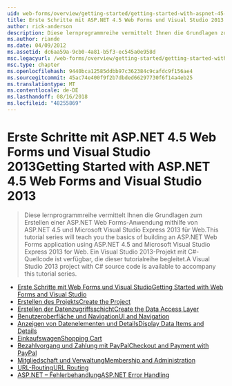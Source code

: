 ```yaml
---
uid: web-forms/overview/getting-started/getting-started-with-aspnet-45-web-forms/index
title: Erste Schritte mit ASP.NET 4.5 Web Forms und Visual Studio 2013 | Microsoft-Dokumentation
author: rick-anderson
description: Diese lernprogrammreihe vermittelt Ihnen die Grundlagen zum Erstellen einer ASP.NET Web Forms-Anwendung mithilfe von ASP.NET 4.5 und Visual Studio 2013 Express für Web. Ein Visual...
ms.author: riande
ms.date: 04/09/2012
ms.assetid: dc6aa59a-9cb0-4a81-b5f3-ec545a0e958d
msc.legacyurl: /web-forms/overview/getting-started/getting-started-with-aspnet-45-web-forms
msc.type: chapter
ms.openlocfilehash: 9440bca12585ddbb97c362384c9cafdc9f156ae4
ms.sourcegitcommit: 45ac74e400f9f2b7dbded66297730f6f14a4eb25
ms.translationtype: MT
ms.contentlocale: de-DE
ms.lasthandoff: 08/16/2018
ms.locfileid: "48255869"
---
```

<a name="getting-started-with-aspnet-45-web-forms-and-visual-studio-2013"></a><span data-ttu-id="4125c-104">Erste Schritte mit ASP.NET 4.5 Web Forms und Visual Studio 2013</span><span class="sxs-lookup"><span data-stu-id="4125c-104">Getting Started with ASP.NET 4.5 Web Forms and Visual Studio 2013</span></span>
====================
> <span data-ttu-id="4125c-105">Diese lernprogrammreihe vermittelt Ihnen die Grundlagen zum Erstellen einer ASP.NET Web Forms-Anwendung mithilfe von ASP.NET 4.5 und Microsoft Visual Studio Express 2013 für Web.</span><span class="sxs-lookup"><span data-stu-id="4125c-105">This tutorial series will teach you the basics of building an ASP.NET Web Forms application using ASP.NET 4.5 and Microsoft Visual Studio Express 2013 for Web.</span></span> <span data-ttu-id="4125c-106">Ein Visual Studio 2013-Projekt mit C#-Quellcode ist verfügbar, die dieser tutorialreihe begleitet.</span><span class="sxs-lookup"><span data-stu-id="4125c-106">A Visual Studio 2013 project with C# source code is available to accompany this tutorial series.</span></span>


- [<span data-ttu-id="4125c-107">Erste Schritte mit Web Forms und Visual Studio</span><span class="sxs-lookup"><span data-stu-id="4125c-107">Getting Started with Web Forms and Visual Studio</span></span>](introduction-and-overview.md)
- [<span data-ttu-id="4125c-108">Erstellen des Projekts</span><span class="sxs-lookup"><span data-stu-id="4125c-108">Create the Project</span></span>](create-the-project.md)
- [<span data-ttu-id="4125c-109">Erstellen der Datenzugriffsschicht</span><span class="sxs-lookup"><span data-stu-id="4125c-109">Create the Data Access Layer</span></span>](create_the_data_access_layer.md)
- [<span data-ttu-id="4125c-110">Benutzeroberfläche und Navigation</span><span class="sxs-lookup"><span data-stu-id="4125c-110">UI and Navigation</span></span>](ui_and_navigation.md)
- [<span data-ttu-id="4125c-111">Anzeigen von Datenelementen und Details</span><span class="sxs-lookup"><span data-stu-id="4125c-111">Display Data Items and Details</span></span>](display_data_items_and_details.md)
- [<span data-ttu-id="4125c-112">Einkaufswagen</span><span class="sxs-lookup"><span data-stu-id="4125c-112">Shopping Cart</span></span>](shopping-cart.md)
- [<span data-ttu-id="4125c-113">Bezahlvorgang und Zahlung mit PayPal</span><span class="sxs-lookup"><span data-stu-id="4125c-113">Checkout and Payment with PayPal</span></span>](checkout-and-payment-with-paypal.md)
- [<span data-ttu-id="4125c-114">Mitgliedschaft und Verwaltung</span><span class="sxs-lookup"><span data-stu-id="4125c-114">Membership and Administration</span></span>](membership-and-administration.md)
- [<span data-ttu-id="4125c-115">URL-Routing</span><span class="sxs-lookup"><span data-stu-id="4125c-115">URL Routing</span></span>](url-routing.md)
- [<span data-ttu-id="4125c-116">ASP.NET – Fehlerbehandlung</span><span class="sxs-lookup"><span data-stu-id="4125c-116">ASP.NET Error Handling</span></span>](aspnet-error-handling.md)
